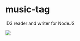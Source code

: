 # music-tag
ID3 reader and writer for NodeJS

![](https://travis-ci.org/gnavalesi/music-tag.svg?branch=master)

